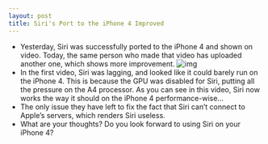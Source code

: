 ```yaml
---
layout: post
title: Siri's Port to the iPhone 4 Improved
---
```

* Yesterday, Siri was successfully ported to the iPhone 4 and shown on video. Today, the same person who made that video has uploaded another one, which shows more improvement.
![img](http://media.idownloadblog.com/wp-content/uploads/2011/10/SiriiPhone4.jpg)
* In the first video, Siri was lagging, and looked like it could barely run on the iPhone 4. This is because the GPU was disabled for Siri, putting all the pressure on the A4 processor. As you can see in this video, Siri now works the way it should on the iPhone 4 performance-wise…
* The only issue they have left to fix the fact that Siri can’t connect to Apple’s servers, which renders Siri useless.
* What are your thoughts? Do you look forward to using Siri on your iPhone 4?

